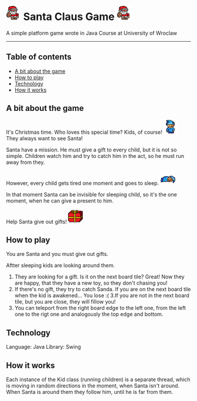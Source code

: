 # <img src=https://github.com/bsobocki/SantaClausGame/blob/master/santa.png/> Santa Claus Game <img src=https://github.com/bsobocki/SantaClausGame/blob/master/santa.png/>
A simple platform game wrote in Java Course at University of Wroclaw  

---  
## Table of contents
- [A bit about the game](#a-bit-about-the-game) 
- [How to play](#how-to-play)
- [Technology](#technology)
- [How it works](#how-it-works)

## A bit about the game
It's Christmas time. Who loves this special time? Kids, of course!  <img src=https://github.com/bsobocki/SantaClausGame/blob/master/kid.png align=right/>  
They always want to see Santa!  

Santa have a mission.  He must give a gift to every child, but it is not so simple. Children watch him and try to catch him in the act, so he must run away from they.  

However, every child gets tired one moment and goes to sleep.  <img src=https://github.com/bsobocki/SantaClausGame/blob/master/sleep.png align=right/>

In that moment Santa can be invisible for sleeping child, so it's the one moment, when he can give a present to him.  

Help Santa give out gifts! <img src=https://github.com/bsobocki/SantaClausGame/blob/master/present.png />

## How to play
You are Santa and you must give out gifts.  

Aftter sleeping kids are looking around them.  
1. They are looking for a gift. Is it on the next board tile? Great! Now they are happy, that they have a new toy, so they don't chasing you!
2. If there's no gift, they try to catch Sanda. If you are on the next board tile when the kid is awakened... You lose :(
3.If you are not in the next board tile, but you are close, they will fillow you!
4. You can teleport from the right board edge to the left one, from the left one to the rigt one and analogously the top edge and bottom.

## Technology
Language: Java
Library: Swing

## How it works
Each instance of the Kid class (running children) is a separate thread, which is moving in random directions in the moment, when Santa isn't around. When Santa is around them they follow him, until he is far from them.
